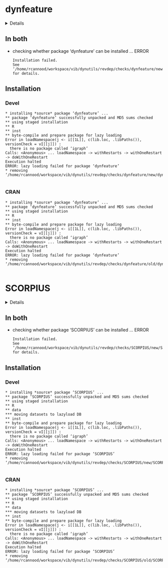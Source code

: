 # dynfeature

<details>

* Version: 1.0.0
* GitHub: NA
* Source code: https://github.com/cran/dynfeature
* Date/Publication: 2021-06-14 07:30:12 UTC
* Number of recursive dependencies: 121

Run `revdep_details(, "dynfeature")` for more info

</details>

## In both

*   checking whether package ‘dynfeature’ can be installed ... ERROR
    ```
    Installation failed.
    See ‘/home/rcannood/workspace/vib/dynutils/revdep/checks/dynfeature/new/dynfeature.Rcheck/00install.out’ for details.
    ```

## Installation

### Devel

```
* installing *source* package ‘dynfeature’ ...
** package ‘dynfeature’ successfully unpacked and MD5 sums checked
** using staged installation
** R
** inst
** byte-compile and prepare package for lazy loading
Error in loadNamespace(j <- i[[1L]], c(lib.loc, .libPaths()), versionCheck = vI[[j]]) : 
  there is no package called ‘igraph’
Calls: <Anonymous> ... loadNamespace -> withRestarts -> withOneRestart -> doWithOneRestart
Execution halted
ERROR: lazy loading failed for package ‘dynfeature’
* removing ‘/home/rcannood/workspace/vib/dynutils/revdep/checks/dynfeature/new/dynfeature.Rcheck/dynfeature’


```
### CRAN

```
* installing *source* package ‘dynfeature’ ...
** package ‘dynfeature’ successfully unpacked and MD5 sums checked
** using staged installation
** R
** inst
** byte-compile and prepare package for lazy loading
Error in loadNamespace(j <- i[[1L]], c(lib.loc, .libPaths()), versionCheck = vI[[j]]) : 
  there is no package called ‘igraph’
Calls: <Anonymous> ... loadNamespace -> withRestarts -> withOneRestart -> doWithOneRestart
Execution halted
ERROR: lazy loading failed for package ‘dynfeature’
* removing ‘/home/rcannood/workspace/vib/dynutils/revdep/checks/dynfeature/old/dynfeature.Rcheck/dynfeature’


```
# SCORPIUS

<details>

* Version: 1.0.8
* GitHub: https://github.com/rcannood/SCORPIUS
* Source code: https://github.com/cran/SCORPIUS
* Date/Publication: 2021-06-09 12:40:02 UTC
* Number of recursive dependencies: 121

Run `revdep_details(, "SCORPIUS")` for more info

</details>

## In both

*   checking whether package ‘SCORPIUS’ can be installed ... ERROR
    ```
    Installation failed.
    See ‘/home/rcannood/workspace/vib/dynutils/revdep/checks/SCORPIUS/new/SCORPIUS.Rcheck/00install.out’ for details.
    ```

## Installation

### Devel

```
* installing *source* package ‘SCORPIUS’ ...
** package ‘SCORPIUS’ successfully unpacked and MD5 sums checked
** using staged installation
** R
** data
*** moving datasets to lazyload DB
** inst
** byte-compile and prepare package for lazy loading
Error in loadNamespace(j <- i[[1L]], c(lib.loc, .libPaths()), versionCheck = vI[[j]]) : 
  there is no package called ‘igraph’
Calls: <Anonymous> ... loadNamespace -> withRestarts -> withOneRestart -> doWithOneRestart
Execution halted
ERROR: lazy loading failed for package ‘SCORPIUS’
* removing ‘/home/rcannood/workspace/vib/dynutils/revdep/checks/SCORPIUS/new/SCORPIUS.Rcheck/SCORPIUS’


```
### CRAN

```
* installing *source* package ‘SCORPIUS’ ...
** package ‘SCORPIUS’ successfully unpacked and MD5 sums checked
** using staged installation
** R
** data
*** moving datasets to lazyload DB
** inst
** byte-compile and prepare package for lazy loading
Error in loadNamespace(j <- i[[1L]], c(lib.loc, .libPaths()), versionCheck = vI[[j]]) : 
  there is no package called ‘igraph’
Calls: <Anonymous> ... loadNamespace -> withRestarts -> withOneRestart -> doWithOneRestart
Execution halted
ERROR: lazy loading failed for package ‘SCORPIUS’
* removing ‘/home/rcannood/workspace/vib/dynutils/revdep/checks/SCORPIUS/old/SCORPIUS.Rcheck/SCORPIUS’


```

